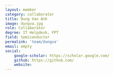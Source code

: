 ```yaml
---
layout: member
category: collaborator
title: Dung Van Anh
image: dungva.jpg
role: Collaborator
degree: IT Helpdesk, FPT
field: Semiconductor
permalink: 'team/dungva'
email: empty
social:
    google-scholar: https://scholar.google.com/
    github: https://github.com/
    website: 
---
```


